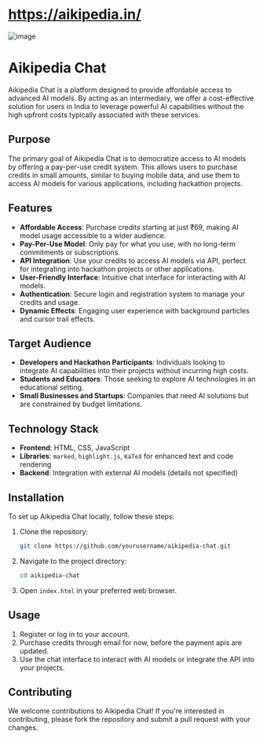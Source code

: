 # https://aikipedia.in/

![image](https://github.com/user-attachments/assets/475d5723-34c5-4930-ae4c-48244dc245f5)


# Aikipedia Chat

Aikipedia Chat is a platform designed to provide affordable access to advanced AI models. By acting as an intermediary, we offer a cost-effective solution for users in India to leverage powerful AI capabilities without the high upfront costs typically associated with these services.

## Purpose

The primary goal of Aikipedia Chat is to democratize access to AI models by offering a pay-per-use credit system. This allows users to purchase credits in small amounts, similar to buying mobile data, and use them to access AI models for various applications, including hackathon projects.

## Features

- **Affordable Access**: Purchase credits starting at just ₹69, making AI model usage accessible to a wider audience.
- **Pay-Per-Use Model**: Only pay for what you use, with no long-term commitments or subscriptions.
- **API Integration**: Use your credits to access AI models via API, perfect for integrating into hackathon projects or other applications.
- **User-Friendly Interface**: Intuitive chat interface for interacting with AI models.
- **Authentication**: Secure login and registration system to manage your credits and usage.
- **Dynamic Effects**: Engaging user experience with background particles and cursor trail effects.

## Target Audience

- **Developers and Hackathon Participants**: Individuals looking to integrate AI capabilities into their projects without incurring high costs.
- **Students and Educators**: Those seeking to explore AI technologies in an educational setting.
- **Small Businesses and Startups**: Companies that need AI solutions but are constrained by budget limitations.

## Technology Stack

- **Frontend**: HTML, CSS, JavaScript
- **Libraries**: `marked`, `highlight.js`, `KaTeX` for enhanced text and code rendering
- **Backend**: Integration with external AI models (details not specified)

## Installation

To set up Aikipedia Chat locally, follow these steps:

1. Clone the repository:
   ```bash
   git clone https://github.com/yourusername/aikipedia-chat.git
   ```
2. Navigate to the project directory:
   ```bash
   cd aikipedia-chat
   ```
3. Open `index.html` in your preferred web browser.

## Usage

1. Register or log in to your account.
2. Purchase credits through email for now, before the payment apis are updated.
3. Use the chat interface to interact with AI models or integrate the API into your projects.

## Contributing

We welcome contributions to Aikipedia Chat! If you're interested in contributing, please fork the repository and submit a pull request with your changes.



